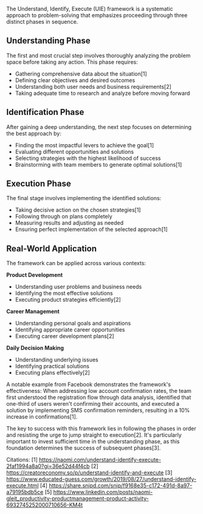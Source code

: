 The Understand, Identify, Execute (UIE) framework is a systematic approach to problem-solving that emphasizes proceeding through three distinct phases in sequence.

## Understanding Phase
The first and most crucial step involves thoroughly analyzing the problem space before taking any action. This phase requires:
- Gathering comprehensive data about the situation[1]
- Defining clear objectives and desired outcomes
- Understanding both user needs and business requirements[2]
- Taking adequate time to research and analyze before moving forward

## Identification Phase
After gaining a deep understanding, the next step focuses on determining the best approach by:
- Finding the most impactful levers to achieve the goal[1]
- Evaluating different opportunities and solutions
- Selecting strategies with the highest likelihood of success
- Brainstorming with team members to generate optimal solutions[1]

## Execution Phase
The final stage involves implementing the identified solutions:
- Taking decisive action on the chosen strategies[1]
- Following through on plans completely
- Measuring results and adjusting as needed
- Ensuring perfect implementation of the selected approach[1]

## Real-World Application
The framework can be applied across various contexts:

**Product Development**
- Understanding user problems and business needs
- Identifying the most effective solutions
- Executing product strategies efficiently[2]

**Career Management**
- Understanding personal goals and aspirations
- Identifying appropriate career opportunities
- Executing career development plans[2]

**Daily Decision Making**
- Understanding underlying issues
- Identifying practical solutions
- Executing plans effectively[2]

A notable example from Facebook demonstrates the framework's effectiveness: When addressing low account confirmation rates, the team first understood the registration flow through data analysis, identified that one-third of users weren't confirming their accounts, and executed a solution by implementing SMS confirmation reminders, resulting in a 10% increase in confirmations[1].

The key to success with this framework lies in following the phases in order and resisting the urge to jump straight to execution[2]. It's particularly important to invest sufficient time in the understanding phase, as this foundation determines the success of subsequent phases[3].

Citations:
[1] https://naomi.com/understand-identify-execute-2faf1994a8a0?gi=36e52d44f4cb
[2] https://creatoreconomy.so/p/understand-identify-and-execute
[3] https://www.educated-guess.com/growth/2019/08/27/understand-identify-execute.html
[4] https://share.snipd.com/snip/f9168e35-c172-491d-8a97-a79195bdb5ce
[5] https://www.linkedin.com/posts/naomi-gleit_productivity-productmanagement-product-activity-6932745252000710656-KM4t